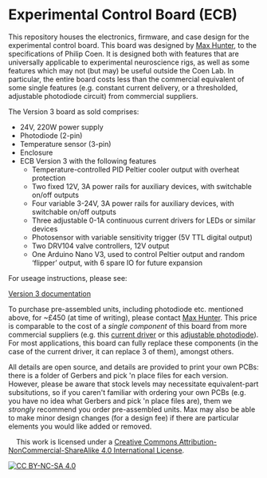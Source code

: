 # Experimental Control Board (ECB)
This repository houses the electronics, firmware, and case design for the experimental control board. This board was designed by [Max Hunter](https://maxhunter.me/), to the specifications of Philip Coen. It  is designed both with features that are universally applicable to experimental neuroscience rigs, as well as some features which may not (but may) be useful outside the Coen Lab. In particular, the entire board costs less than the commercial equivalent of some single features (e.g. constant current delivery, or a thresholded, adjustable photodiode circuit) from commercial suppliers.

The Version 3 board as sold comprises:
- 24V, 220W power supply
- Photodiode (2-pin)
- Temperature sensor (3-pin)
- Enclosure
- ECB Version 3 with the following features
	- Temperature-controlled PID Peltier cooler output with overheat protection
	- Two fixed 12V, 3A power rails for auxiliary devices, with switchable on/off outputs
	- Four variable 3-24V, 3A power rails for auxiliary devices, with switchable on/off outputs
	- Three adjustable 0-1A continuous current drivers for LEDs or similar devices
	- Photosensor with variable sensitivity trigger (5V TTL digital output)
	- Two DRV104 valve controllers, 12V output
	- One Arduino Nano V3, used to control Peltier output and random ‘flipper’ output, with 6 spare IO for future expansion

For useage instructions, please see:

[Version 3 documentation](Version3/Docs/INSTRUCTIONS.md)

To purchase pre-assembled units, including photodiode etc. mentioned above, for ~£450 (at time of writing), please contact [Max Hunter](https://maxhunter.me/). This price is comparable to the cost of a _single component_ of this board from more commercial suppliers (e.g. this [current driver](https://www.thorlabs.com/thorproduct.cfm?partnumber=LEDD1B) or this [adjustable photodiode](https://www.thorlabs.com/thorproduct.cfm?partnumber=PDA8A2)). For most applications, this board can fully replace these components (in the case of the current driver, it can replace 3 of them), amongst others.

All details are open source, and details are provided to print your own PCBs: there is a folder of Gerbers and pick 'n place files for each version. However, please be aware that stock levels may necessitate equivalent-part subsitutions, so if you caren't familiar with ordering your own PCBs (e.g. you have no idea what Gerbers and pick 'n place files are), them we _strongly_ recommend you order pre-assembled units. Max may also be able to make minor design changes (for a design fee) if there are particular elements you would like added or removed.

&nbsp;
&nbsp;
This work is licensed under a
[Creative Commons Attribution-NonCommercial-ShareAlike 4.0 International License][cc-by-nc-sa].

[![CC BY-NC-SA 4.0][cc-by-nc-sa-image]][cc-by-nc-sa]

[cc-by-nc-sa]: http://creativecommons.org/licenses/by-nc-sa/4.0/
[cc-by-nc-sa-image]: https://licensebuttons.net/l/by-nc-sa/4.0/88x31.png
[cc-by-nc-sa-shield]: https://img.shields.io/badge/License-CC%20BY--NC--SA%204.0-lightgrey.svg
